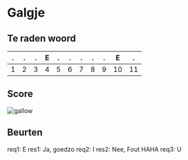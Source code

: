 # Galgje

## Te raden woord

|.|.|.|E|.|.|.|.|.|E|.|
|-|-|-|-|-|-|-|-|-|-|-|
|1|2|3|4|5|6|7|8|9|10|11|

## Score
![gallow](./images/2.png)

## Beurten
req1: E
res1: Ja, goedzo
req2: I
res2: Nee, Fout HAHA
req3: U